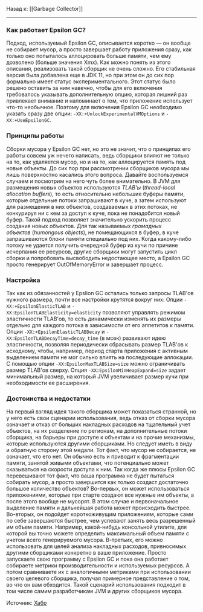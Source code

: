 Назад к: [[Garbage Collector]]

---
### Как работает Epsilon GC?
Подход, используемый Epsilon GC, описывается коротко — он вообще не собирает мусор, а просто завершает работу приложения сразу, как только оно попыталось аллоцировать больше памяти, чем ему дозволено (больше значения Xmx).
Как можно понять из этого описания, реализовать такой сборщик не очень сложно. Его стабильная версия была добавлена еще в JDK 11, но при этом он до сих пор формально имеет статус экспериментального. Этот статус было решено оставить за ним навечно, чтобы для его включения требовалось указывать дополнительную опцию, которая лишний раз привлекает внимание и напоминает о том, что приложение использует что-то необычное.
Поэтому для включения Epsilon GC необходимо указать сразу две опции: `-XX:+UnlockExperimentalVMOptions` и `-XX:+UseEpsilonGC`.
### Принципы работы
Сборки мусора у Epsilon GC нет, но это не значит, что о принципах его работы совсем уж нечего написать, ведь сборщики влияют не только на то, как удаляется мусор, но и на то, как аллоцируется память под новые объекты. До сих пор при рассмотрении сборщиков мусора мы лишь поверхностно касались этого вопроса. Давайте воспользуемся случаем и посмотрим на него чуть более внимательно.
В JVM для размещения новых объектов используются _TLAB'ы_ (_thread-local allocation buffers_), то есть относительно небольшие буферы памяти, которые отдельные потоки запрашивают в куче, а затем используют для размещения в них объектов, создаваемых в этих потоках, не конкурируя ни с кем за доступ к куче, пока не понадобится новый буфер. Такой подход позволяет значительно ускорить процесс создания новых объектов. Для так называемых _громадных объектов_ (_humongous objects_), не помещающихся в буфер, в куче запрашиваются блоки памяти специально под них.
Когда какому-либо потоку не удается получить очередной буфер из кучи по причине исчерпания ее ресурсов, другие сборщики могут запустить цикл сборки и попробовать высвободить недостающее место, а Epsilon GC просто генерирует OutOfMemoryError и завершает процесс.
### Настройка
Так как из обязанностей у Epslion GC остались только запросы TLAB'ов нужного размера, почти все настройки крутятся вокруг них:
Опции `-XX:+EpsilonElasticTLAB` и `-XX:EpsilonTLABElasticity=elasticity` позволяют управлять режимом эластичности TLAB'ов, то есть динамически изменять их размеры отдельно для каждого потока в зависимости от его аппетитов к памяти.
Опции `-XX:+EpsilonElasticTLABDecay` и `-XX:EpsilonTLABDecayTime=decay_time` (в мсек) развивают идею эластичности, позволяя периодически сбрасывать размер TLAB'ов к исходному, чтобы, например, период старта приложения с активным выделением памяти не мог сильно влиять на последующие аллокации.
С помощью опции `-XX:EpsilonMaxTLABSize=size` можно ограничивать размер TLAB'ов сверху.
Опция `-XX:EpsilonMinHeapExpand=size` задает минимальный размер, на который JVM увеличивает размер кучи при необходимости ее расширения.
### Достоинства и недостатки
На первый взгляд идея такого сборщика может показаться странной, но у него есть свои сценарии использования, ведь отказ от сборки мусора означает и отказ от больших накладных расходов на тщательный учет объектов, на их разделение по регионам, на дополнительные потоки сборщика, на барьеры при доступе к объектам и на прочие механизмы, которые используются другими сборщиками.
Но следует иметь в виду и обратную сторону этой медали. Тот факт, что мусор не собирается, не означает, что его нет. Он обычно есть и приводит к фрагментации памяти, занятой живыми объектами, что потенциально может сказываться на скорости доступа к ним.
Так когда же плюсы Epsilon GC перевешивают тот факт, что ваша программа не будет пытаться собирать мусор, а просто завершится как только создаст достаточно большое количество объектов?
Во-первых, он может использоваться приложениями, которые при старте создают все нужные им объекты, а после этого вообще не мусорят. В этом случае и первоначальное выделение памяти и дальнейшая работа может происходить быстрее.
Во-вторых, он подойдет короткоживущим приложениям, которые сами по себе завершаются быстрее, чем успевают занять весь разрешенный им объем памяти. Например, какой-нибудь консольной утилите, для которой вы точно можете определить максимальный объем памяти с учетом всего генерируемого мусора.
В-третьих, его можно использовать для целей анализа накладных расходов, привносимых другими сборщиками конкретно в ваше приложение. Просто запускаете свою программу с Epsilon GC и пока она работает собираете метрики производительности и используемых ресурсов. А потом сравниваете их с аналогичными метриками при использовании своего целевого сборщика, получая примерное представление о том, во что он вам обходится. Такой сценарий использования подходит в том числе самим разработчикам JVM и других сборщиков мусора.

Источник: [Хабр](https://habr.com/ru/articles/681116/)